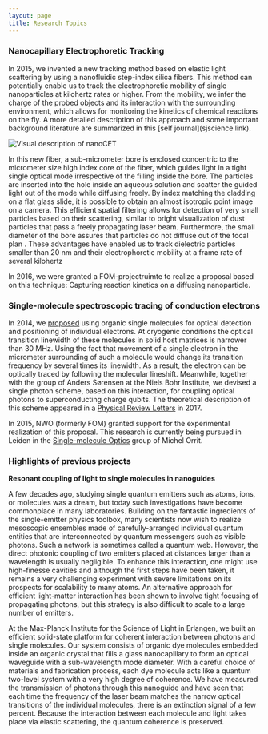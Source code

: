```yaml
---
layout: page
title: Research Topics
---
```


### Nanocapillary Electrophoretic Tracking
In 2015, we invented a new tracking method based on elastic light scattering by using a nanofluidic step-index silica fibers. This method can potentially enable us to track the electrophoretic mobility of single nanoparticles at kilohertz rates or higher. From the mobility, we infer the charge of the probed objects and its interaction with the surrounding environment, which allows for monitoring the kinetics of chemical reactions on the fly. A more detailed description of this approach and some important background literature are summarized in this [self journal](sjscience link).

![Visual description of nanoCET](./images/nanoCET.png)

In this new fiber, a sub-micrometer bore is enclosed concentric to the micrometer size high index core of the fiber, which guides light in a tight single optical mode irrespective of the filling inside the bore. The particles are inserted into the hole inside an aqueous solution and scatter the guided light out of the mode while diffusing freely. By index matching the cladding on a flat glass slide, it is possible to obtain an almost isotropic point image on a camera. This efficient spatial filtering allows for detection of very small particles based on their scattering, similar to bright visualization of dust particles that pass a freely propagating laser beam. Furthermore, the small diameter of the bore assures that particles do not diffuse out of the focal plan . These advantages have enabled us to track dielectric particles smaller than 20 nm and their electrophoretic mobility at a frame rate of several kilohertz

In 2016, we were granted a FOM-projectruimte to realize a proposal based on this technique: Capturing reaction kinetics on a diffusing nanoparticle.

### Single-molecule spectroscopic tracing of conduction electrons
In 2014, we [proposed](http://journals.aps.org/prb/abstract/10.1103/PhysRevB.90.205405) using organic single molecules for optical detection and positioning of individual electrons. At cryogenic conditions the optical transition linewidth of these molecules in solid host matrices is narrower than 30 MHz. Using the fact that movement of a single electron in the micrometer surrounding of such a molecule would change its transition frequency by several times its linewidth. As a result, the electron can be optically traced by following the molecular lineshift. Meanwhile, together with the group of Anders Sørensen at the Niels Bohr Institute, we devised a single photon scheme, based on this interaction, for coupling optical photons to superconducting charge qubits. The theoretical description of this scheme appeared in a [Physical Review Letters](https://journals.aps.org/prl/abstract/10.1103/PhysRevLett.118.140501) in 2017.

In 2015, NWO \(formerly FOM\) granted support for the experimental realization of this proposal. This research is currently being pursued in Leiden in the [Single-molecule Optics](http://www.single-molecule.nl) group of Michel Orrit.

### Highlights of previous projects

__Resonant coupling of light to single molecules in nanoguides__

A few decades ago, studying single quantum emitters such as atoms, ions, or molecules was a dream, but today such investigations have become commonplace in many laboratories. Building on the fantastic ingredients of the single-emitter physics toolbox, many scientists now wish to realize mesoscopic ensembles made of carefully-arranged individual quantum entities that are interconnected by quantum messengers such as visible photons. Such a network is sometimes called a quantum web. However, the direct photonic coupling of two emitters placed at distances larger than a wavelength is usually negligible. To enhance this interaction, one might use high-finesse cavities and although the first steps have been taken, it remains a very challenging experiment with severe limitations on its prospects for scalability to many atoms. An alternative approach for efficient light-matter interaction has been shown to involve tight focusing of propagating photons, but this strategy is also difficult to scale to a large number of emitters.

At the Max-Planck Institute for the Science of Light in Erlangen, we built an efficient solid-state platform for coherent interaction between photons and single molecules. Our system consists of organic dye molecules embedded inside an organic crystal that fills a glass nanocapillary to form an optical waveguide with a sub-wavelength mode diameter. With a careful choice of materials and fabrication process, each dye molecule acts like a quantum two-level system with a very high degree of coherence. We have measured the transmission of photons through this nanoguide and have seen that each time the frequency of the laser beam matches the narrow optical transitions of the individual molecules, there is an extinction signal of a few percent. Because the interaction between each molecule and light takes place via elastic scattering, the quantum coherence is preserved. 
